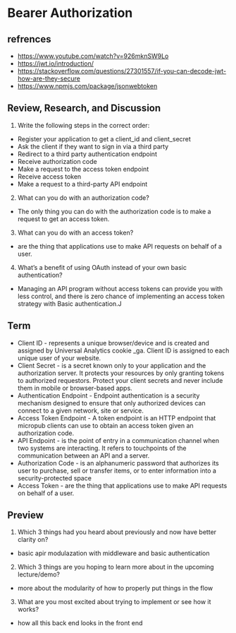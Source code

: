 # Bearer Authorization

## refrences 

- https://www.youtube.com/watch?v=926mknSW9Lo
- https://jwt.io/introduction/
- https://stackoverflow.com/questions/27301557/if-you-can-decode-jwt-how-are-they-secure
- https://www.npmjs.com/package/jsonwebtoken

## Review, Research, and Discussion

1. Write the following steps in the correct order:
* Register your application to get a client_id and client_secret
* Ask the client if they want to sign in via a third party
* Redirect to a third party authentication endpoint
* Receive authorization code
* Make a request to the access token endpoint
* Receive access token
* Make a request to a third-party API endpoint

2. What can you do with an authorization code?
- The only thing you can do with the authorization code is to make a request to get an access token.
3. What can you do with an access token?
- are the thing that applications use to make API requests on behalf of a user.
4. What’s a benefit of using OAuth instead of your own basic authentication?
- Managing an API program without access tokens can provide you with less control, and there is zero chance of implementing an access token strategy with Basic authentication.J

## Term
- Client ID - represents a unique browser/device and is created and assigned by Universal Analytics cookie _ga. Client ID is assigned to each unique user of your website.
- Client Secret -  is a secret known only to your application and the authorization server. It protects your resources by only granting tokens to authorized requestors. Protect your client secrets and never include them in mobile or browser-based apps.
- Authentication Endpoint - Endpoint authentication is a security mechanism designed to ensure that only authorized devices can connect to a given network, site or service.
- Access Token Endpoint - A token endpoint is an HTTP endpoint that micropub clients can use to obtain an access token given an authorization code.
- API Endpoint - is the point of entry in a communication channel when two systems are interacting. It refers to touchpoints of the communication between an API and a server.
- Authorization Code - is an alphanumeric password that authorizes its user to purchase, sell or transfer items, or to enter information into a security-protected space
- Access Token - are the thing that applications use to make API requests on behalf of a user.

## Preview
1. Which 3 things had you heard about previously and now have better clarity on?
- basic apir modulazation with middleware and basic authentication
2. Which 3 things are you hoping to learn more about in the upcoming lecture/demo?
- more about the modularity of how to properly put things in the flow 
3. What are you most excited about trying to implement or see how it works?
- how all this back end looks in the front end 
